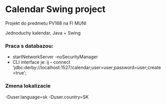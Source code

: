 # Calendar Swing project

Projekt do predmetu PV168 na FI MUNI

Jednoduchy kalendar, Java + Swing


### Praca s databazou:
 * startNetworkServer -noSecurityManager
 * CLI interface je: ij - connect 'jdbc:derby://localhost:1527/calendar;user=user;password=user;create=true';

### Zmena lokalizacie
 -Duser.language=sk -Duser.country=SK
